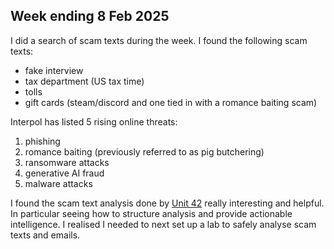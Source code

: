 ## Week ending 8 Feb 2025

I did a search of scam texts during the week. I found the following scam texts:
- fake interview
- tax department (US tax time)
- tolls
- gift cards (steam/discord and one tied in with a romance baiting scam)

Interpol has listed 5 rising online threats:
1. phishing
2. romance baiting (previously referred to as pig butchering)
3. ransomware attacks
4. generative AI fraud
5. malware attacks

I found the scam text analysis done by [Unit 42](https://github.com/PaloAltoNetworks/Unit42-timely-threat-intel) really interesting and helpful. In particular seeing how to structure analysis and provide
actionable intelligence. I realised I needed to next set up a lab to safely analyse scam texts and emails.
